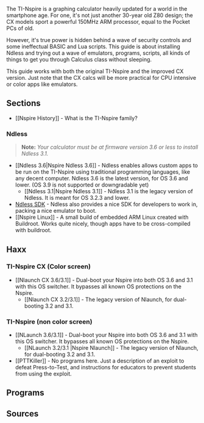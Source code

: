 The TI-Nspire is a graphing calculator heavily updated for a world in the smartphone age. For one, it's not just another 30-year old Z80 design; the CX models sport a powerful 150MHz ARM processor, equal to the Pocket PCs of old.

However, it's true power is hidden behind a wave of security controls and some ineffectual BASIC and Lua scripts. This guide is about installing Ndless and trying out a wave of emulators, programs, scripts, all kinds of things to get you through Calculus class without sleeping.

This guide works with both the original TI-Nspire and the improved CX version. Just note that the CX calcs will be more practical for CPU intensive or color apps like emulators.

## Sections

* [[Nspire History]] - What is the TI-Nspire family?

### Ndless

> **Note:** _Your calculator must be at firmware version 3.6 or less to install Ndless 3.1._

* [[Ndless 3.6|Nspire Ndless 3.6]] - Ndless enables allows custom apps to be run on the TI-Nspire using traditional programming languages, like any decent computer. Ndless 3.6 is the latest version, for OS 3.6 and lower. (OS 3.9 is not supported or downgradable yet)
  * [[Ndless 3.1|Nspire Ndless 3.1]] - Ndless 3.1 is the legacy version of Ndless. It is meant for OS 3.2.3 and lower.
* [Ndless SDK](http://ndless.me/) - Ndless also provides a nice SDK for developers to work in, packing a nice emulator to boot.
* [[Nspire Linux]] - A small build of embedded ARM Linux created with Buildroot. Works quite nicely, though apps have to be cross-compiled with buildroot.

## Haxx

### TI-Nspire CX (Color screen)

* [[Nlaunch CX 3.6/3.1]] - Dual-boot your Nspire into both OS 3.6 and 3.1 with this OS switcher. It bypasses all known OS protections on the Nspire. 
  * [[Nlaunch CX 3.2/3.1]] - The legacy version of Nlaunch, for dual-booting 3.2 and 3.1.

### TI-Nspire (non color screen)

* [[NLaunch 3.6/3.1]] - Dual-boot your Nspire into both OS 3.6 and 3.1 with this OS switcher. It bypasses all known OS protections on the Nspire. 
  * [[NLaunch 3.2/3.1 |Nspire Nlaunch]] - The legacy version of Nlaunch, for dual-booting 3.2 and 3.1.
* [[PTTKiller]] - No programs here. Just a description of an exploit to defeat Press-to-Test, and instructions for educators to prevent students from using the exploit.

## Programs

## Sources
